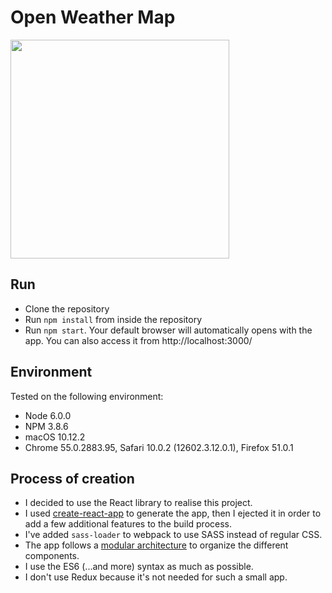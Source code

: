 # Open Weather Map

<img width="350" src="https://cloud.githubusercontent.com/assets/4203845/22414759/ab1de7d6-e6f4-11e6-9972-930a0cb9225e.png">


## Run

- Clone the repository
- Run `npm install` from inside the repository
- Run `npm start`. Your default browser will automatically opens with the app. You can also access it from http://localhost:3000/

## Environment

Tested on the following environment:

- Node 6.0.0
- NPM 3.8.6
- macOS 10.12.2
- Chrome 55.0.2883.95, Safari 10.0.2 (12602.3.12.0.1), Firefox 51.0.1


## Process of creation

- I decided to use the React library to realise this project.
- I used [create-react-app](https://github.com/facebookincubator/create-react-app) to generate the app, then I ejected it in order to add a few additional features to the build process.
- I've added `sass-loader` to webpack to use SASS instead of regular CSS.
- The app follows a [modular architecture](https://medium.com/@alexmngn/how-to-better-organize-your-react-applications-2fd3ea1920f1) to organize the different components.
- I use the ES6 (...and more) syntax as much as possible.
- I don't use Redux because it's not needed for such a small app.
